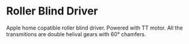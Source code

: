 # Roller Blind Driver

Apple home copatible roller blind driver. Powered with TT motor. All the transmitions are double helival gears with 60° chamfers. 
